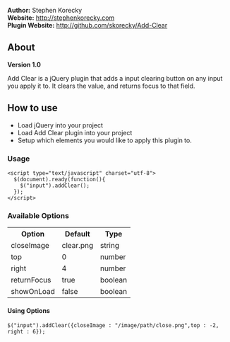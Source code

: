 **Author:** Stephen Korecky <br />
**Website:** http://stephenkorecky.com <br />
**Plugin Website:** http://github.com/skorecky/Add-Clear <br />

## About

**Version 1.0**

Add Clear is a jQuery plugin that adds a input clearing button on any input you apply it to. It clears the value, and returns focus to that field.

## How to use
    
- Load jQuery into your project
- Load Add Clear plugin into your project
- Setup which elements you would like to apply this plugin to.

### Usage

    <script type="text/javascript" charset="utf-8">
  	  $(document).ready(function(){
  	    $("input").addClear();
  	  });
  	</script>
  	
### Available Options

<table>
  <tr>
    <th>Option</th>
    <th>Default</th>
    <th>Type</th>
  </tr>
  <tr>
    <td>closeImage</td>
    <td>clear.png</td>
    <td>string</td>
  </tr>
  <tr>
    <td>top</td>
    <td>0</td>
    <td>number</td>
  </tr>
  <tr>
    <td>right</td>
    <td>4</td>
    <td>number</td>
  </tr>
  <tr>
    <td>returnFocus</td>
    <td>true</td>
    <td>boolean</td>
  </tr>
  <tr>
    <td>showOnLoad</td>
    <td>false</td>
    <td>boolean</td>
  </tr>
</table>

#### Using Options
    $("input").addClear({closeImage : "/image/path/close.png",top : -2, right : 6});